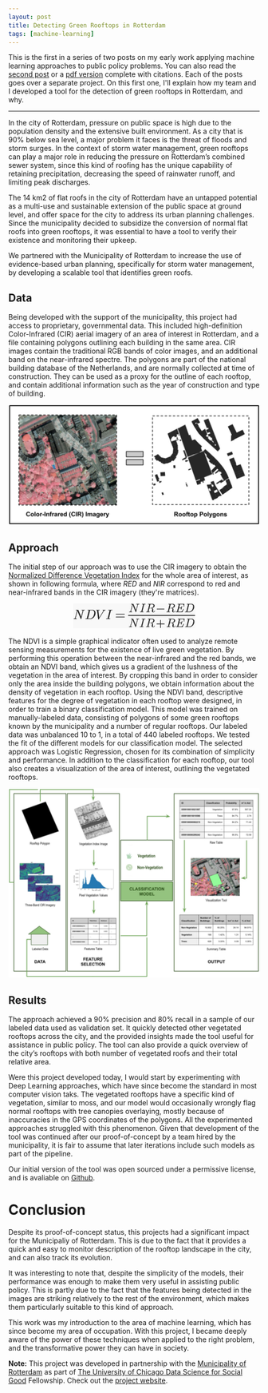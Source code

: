 ```yaml
---
layout: post
title: Detecting Green Rooftops in Rotterdam
tags: [machine-learning]
---
```


This is the first in a series of two posts on my early work applying machine learning approaches to public policy problems. You can also read the [second post](http://blog.louro.xyz/2020/02/05/hunting-for-illegal-swimming-pools) or a [pdf version](http://louro.xyz/ml-public-policy.pdf) complete with citations. Each of the posts goes over a separate project. On this first one, I'll explain how my team and I developed a tool for the detection of green rooftops in Rotterdam, and why.

***

In the city of Rotterdam, pressure on public space is high due to the population density and the extensive built environment. As a city that is 90% below sea level, a major problem it faces is the threat of floods and storm surges. In the context of storm water management, green rooftops can play a major role in reducing the pressure on Rotterdam’s combined sewer system, since this kind of roofing has the unique capability of retaining precipitation, decreasing the speed of rainwater runoff, and limiting peak discharges.

The 14 km2 of flat roofs in the city of Rotterdam have an untapped potential as a multi-use and sustainable extension of the public space at ground level, and offer space for the city to address its urban planning challenges. Since the municipality decided to subsidize the conversion of normal flat roofs into green rooftops, it was essential to have a tool to verify their existence and monitoring their upkeep.

We partnered with the Municipality of Rotterdam to increase the use of evidence-based urban planning, specifically for storm water management, by developing a scalable tool that identifies green roofs.

## Data

Being developed with the support of the municipality, this project had access to proprietary, governmental data. This included high-definition Color-Infrared (CIR) aerial imagery of an area of interest in Rotterdam, and a file containing polygons outlining each building in the same area. CIR images contain the traditional RGB bands of color images, and an additional band on the near-infrared spectre. The polygons are part of the national building database of the Netherlands, and are normally collected at time of construction. They can be used as a proxy for the outline of each rooftop, and contain additional information such as the year of construction and type of building.

![CIR imagery and corresponding building polygons.](/assets/images/cir-polygons.png)

## Approach

The initial step of our approach was to use the CIR imagery to obtain the [Normalized Difference Vegetation Index](https://gisgeography.com/ndvi-normalized-difference-vegetation-index/) for the whole area of interest, as shown in following formula, where _RED_ and _NIR_ correspond to red and near-infrared bands in the CIR imagery (they're matrices).

<div style="text-align:center"><img src="/assets/images/ndvi-equation.png" /></div>

The NDVI is a simple graphical indicator often used to analyze remote sensing measurements for the existence of live green vegetation. By performing this operation between the near-infrared and the red bands, we obtain an NDVI band, which gives us a gradient of the lushness of the vegetation in the area of interest. By cropping this band in order to consider only the area inside the building polygons, we obtain information about the density of vegetation in each rooftop. Using the NDVI band, descriptive features for the degree of vegetation in each rooftop were designed, in order to train a binary classification model. This model was trained on manually-labeled data, consisting of polygons of some green rooftops known by the municipality and a number of regular rooftops. Our labeled data was unbalanced 10 to 1, in a total of 440 labeled rooftops. We tested the fit of the different models for our classification model. The selected approach was Logistic Regression, chosen for its combination of simplicity and performance. In addition to the classification for each rooftop, our tool also creates a visualization of the area of interest, outlining the vegetated rooftops.

![Pipeline.](/assets/images/approach.png)

## Results

The approach achieved a 90% precision and 80% recall in a sample of our labeled data used as validation set. It quickly detected other vegetated rooftops across the city, and the provided insights made the tool useful for assistance in public policy. The tool can also provide a quick overview of the city’s rooftops with both number of vegetated roofs and their total relative area.

Were this project developed today, I would start by experimenting with Deep Learning approaches, which have since become the standard in most computer vision taks. The vegetated rooftops have a specific kind of vegetation, similar to moss, and our model would occasionally wrongly flag normal rooftops with tree canopies overlaying, mostly because of inaccuracies in the GPS coordinates of the polygons. All the experimented approaches struggled with this phenomenon. Given that development of the tool was continued after our proof-of-concept by a team hired by the municipality, it is fair to assume that later iterations include such models as part of the pipeline.

Our initial version of the tool was open sourced under a permissive license, and is avaliable on [Github](https://github.com/DSSG-EUROPE/rotterdam).


# Conclusion

Despite its proof-of-concept status, this projects had a significant impact for the Municipaliy of Rotterdam. This is due to the fact that it provides a quick and easy to monitor description of the rooftop landscape in the city, and can also track its evolution.

It was interesting to note that, despite the simplicity of the models, their performance was enough to make them very useful in assisting public policy. This is partly due to the fact that the features being detected in the images are striking relatively to the rest of the environment, which makes them particularly suitable to this kind of approach.

This work was my introduction to the area of machine learning, which has since become my area of occupation. With this project, I became deeply aware of the power of these techniques when applied to the right problem, and the transformative power they can have in society.

**Note:** This project was developed in partnership with the [Municipality of Rotterdam](https://www.rotterdam.nl/english/) as part of [The University of Chicago Data Science for Social Good](http://www.dssgfellowship.org/europe/) Fellowship. Check out the [project website](http://www.dssgfellowship.org/project/identifying-rooftop-usage-in-rotterdam/).

